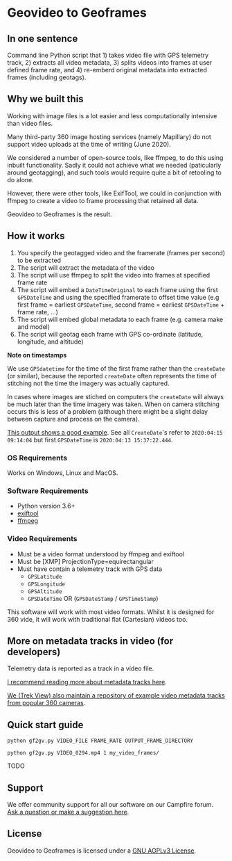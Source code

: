 # Geovideo to Geoframes

## In one sentence

Command line Python script that 1) takes video file with GPS telemetry track, 2) extracts all video metadata, 3) splits videos into frames at user defined frame rate, and 4) re-emberd original metadata into extracted frames (including geotags).

## Why we built this

Working with image files is a lot easier and less computationally intensive than video files.

Many third-party 360 image hosting services (namely Mapillary) do not support video uploads at the time of writing (June 2020).

We considered a number of open-source tools, like ffmpeg, to do this using inbuilt functionality. Sadly it could not achieve what we needed (paticularly around geotagging), and such tools would require quite a bit of retooling to do alone.

However, there were other tools, like ExifTool, we could in conjunction with ffmpeg to create a video to frame processing that retained all data.

Geovideo to Geoframes is the result.

## How it works

1. You specify the geotagged video and the framerate (frames per second) to be extracted
2. The script will extract the metadata of the video
3. The script will use ffmpeg to split the video into frames at specified frame rate
4. The script will embed a `DateTimeOriginal` to each frame using the first `GPSDateTime` and using the specified framerate to offset time value (e.g first frame = earliest `GPSDateTime`, second frame = earliest `GPSDateTime` + frame rate, ...)
5. The script will embed global metadata to each frame (e.g. camera make and model)
6. The script will geotag each frame with GPS co-ordinate (latitude, longitude, and altitude)

**Note on timestamps**

We use `GPSdatetime` for the time of the first frame rather than the `createDate` (or similar), because the reported `createDate` often represents the time of stitching not the time the imagery was actually captured.

In cases where images are stiched on computers the `createDate` will always be much later than the time imagery was taken. When on camera stitching occurs this is less of a problem (although there might be a slight delay between capture and process on the camera).

[This output shows a good example](https://gitlab.com/snippets/1979531). See all `CreateDate`'s refer to `2020:04:15 09:14:04` but first `GPSDateTime` is `2020:04:13 15:37:22.444`.

### OS Requirements

Works on Windows, Linux and MacOS.

### Software Requirements

* Python version 3.6+
* [exiftool](https://exiftool.org/)
* [ffmpeg](https://www.ffmpeg.org/download.html)

### Video Requirements

* Must be a video format understood by ffmpeg and exiftool
* Must be [XMP] ProjectionType=equirectangular
* Must have contain a telemetry track with GPS data
	- `GPSLatitude`
	- `GPSLongitude`
	- `GPSAltitude`
	- `GPSDateTime` OR (`GPSDateStamp` / `GPSTimeStamp`)

This software will work with most video formats. Whilst it is designed for 360 vide, it will work with traditional flat (Cartesian) videos too.

## More on metadata tracks in video (for developers)

Telemetry data is reported as a track in a video file.

[I recommend reading more about metadata tracks here](https://www.trekview.org/blog/2020/metadata-exif-xmp-360-video-files/).

[We (Trek View) also maintain a repository of example video metadata tracks from popular 360 cameras](https://github.com/trek-view/360-camera-metadata).

## Quick start guide

```
python gf2gv.py VIDEO_FILE FRAME_RATE OUTPUT_FRAME_DIRECTORY
```

```
python gf2gv.py VIDEO_0294.mp4 1 my_video_frames/
```


TODO

## Support 

We offer community support for all our software on our Campfire forum. [Ask a question or make a suggestion here](https://campfire.trekview.org/c/support/8).

## License

Geovideo to Geoframes is licensed under a [GNU AGPLv3 License](https://github.com/trek-view/geovideo-to-geoframes/blob/master/LICENSE.txt).
